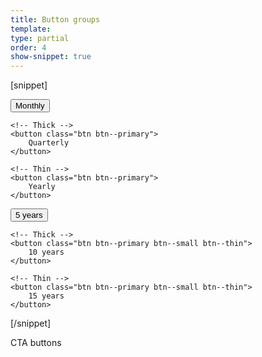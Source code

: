 ```yaml
---
title: Button groups
template:
type: partial
order: 4
show-snippet: true
---
```

[snippet]
<!-- Small -->
<div class="btn-group">
    <button class="btn btn--primary">
        Monthly
    </button>

    <!-- Thick -->
    <button class="btn btn--primary">
        Quarterly
    </button>

    <!-- Thin -->
    <button class="btn btn--primary">
        Yearly
    </button>
</div>

<div class="btn-group">
    <button class="btn btn--primary btn--small btn--thin">
        5 years
    </button>

    <!-- Thick -->
    <button class="btn btn--primary btn--small btn--thin">
        10 years
    </button>

    <!-- Thin -->
    <button class="btn btn--primary btn--small btn--thin">
        15 years
    </button>
</div>
[/snippet]

CTA buttons